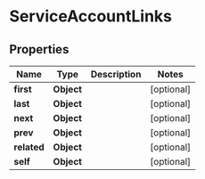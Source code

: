 

# ServiceAccountLinks


## Properties

| Name | Type | Description | Notes |
|------------ | ------------- | ------------- | -------------|
|**first** | **Object** |  |  [optional] |
|**last** | **Object** |  |  [optional] |
|**next** | **Object** |  |  [optional] |
|**prev** | **Object** |  |  [optional] |
|**related** | **Object** |  |  [optional] |
|**self** | **Object** |  |  [optional] |



